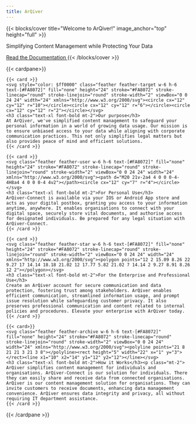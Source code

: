 ```yaml
---
title: ArQiver
---
```


{{< blocks/cover title="Welcome to ArQiver!" image_anchor="top" height="full" >}}
<p class="lead mt-5" style="margin-top: 10px!important;"> Simplifying Content Management while Protecting Your Data</p>
<a class="btn btn-lg btn-primary me-3 mb-4" href="/docs/">
  Read the Documentation <i class="fas fa-arrow-alt-circle-right ms-2"></i>
</a>
{{< /blocks/cover >}}

{{< cardpane>}}

    {{< card >}}
    <svg style="color: $ff0000" class="feather feather-target w-6 h-6 text-[#FA8072]" fill="none" height="24" stroke="#FA8072" stroke-linecap="round" stroke-linejoin="round" stroke-width="2" viewBox="0 0 24 24" width="24" xmlns="http://www.w3.org/2000/svg"><circle cx="12" cy="12" r="10"></circle><circle cx="12" cy="12" r="6"></circle><circle cx="12" cy="12" r="2"></circle></svg>
    <h3 class="text-xl font-bold mt-2">Our purpose</h3>
    At ArQiver, we've simplified content management to safeguard your personal information in a world of growing data usage. Our mission is to ensure unbiased access to your data while aligning with corporate communication practices. This not only simplifies legal matters but also provides peace of mind and efficient solutions.
    {{< /card >}}

    {{< card >}}
    <svg class="feather feather-user w-6 h-6 text-[#FA8072]" fill="none" height="24" stroke="#FA8072" stroke-linecap="round" stroke-linejoin="round" stroke-width="2" viewBox="0 0 24 24" width="24" xmlns="http://www.w3.org/2000/svg"><path d="M20 21v-2a4 4 0 0 0-4-4H8a4 4 0 0 0-4 4v2"></path><circle cx="12" cy="7" r="4"></circle></svg>
    <h3 class="text-xl font-bold mt-2">For Personal Use</h3>
    ArQiver-Connect is available via your IOS or Android App store and acts as your digital postbox, granting you access to your information anytime, anywhere. It enables organisations to connect with your digital space, securely store vital documents, and authorise access for designated individuals. Be prepared for any legal situation with ArQiver-Connect.
    {{< /card >}}

    {{< card >}}
    <svg class="feather feather-star w-6 h-6 text-[#FA8072]" fill="none" height="24" stroke="#FA8072" stroke-linecap="round" stroke-linejoin="round" stroke-width="2" viewBox="0 0 24 24" width="24" xmlns="http://www.w3.org/2000/svg"><polygon points="12 2 15.09 8.26 22 9.27 17 14.14 18.18 21.02 12 17.77 5.82 21.02 7 14.14 2 9.27 8.91 8.26 12 2"></polygon></svg>
    <h3 class="text-xl font-bold mt-2">For the Enterprise and Professional Use</h3>
    Create an ArQiver account for secure communication and data protection, fostering trust among stakeholders. ArQiver enables efficient communication, streamlined information usage, and prompt issue resolution while safeguarding customer privacy. It also preserves professional communication and content related to internal policies and procedures. Elevate your enterprise with ArQiver today.    
    {{< /card >}}

    {{< card>}}
    <svg class="feather feather-archive w-6 h-6 text-[#FA8072]" fill="none" height="24" stroke="#FA8072" stroke-linecap="round" stroke-linejoin="round" stroke-width="2" viewBox="0 0 24 24" width="24" xmlns="http://www.w3.org/2000/svg"><polyline points="21 8 21 21 3 21 3 8"></polyline><rect height="5" width="22" x="1" y="3"></rect><line x1="10" x2="14" y1="12" y2="12"></line></svg>
    <h3 class="text-xl font-bold mt-2">How it Works</h3><p class="mt-2">    
    ArQiver simplifies content management for individuals and organisations. ArQiver-Connect is our solution for individuals. There they can easily share and receive data from connected organisations. ArQiver is our content management solution for organisations. They can invite customers to receive documents, enhancing data management convenience. ArQiver ensures data integrity and privacy, all without requiring IT department assistance.
    {{< /card >}}

{{< /cardpane >}}
